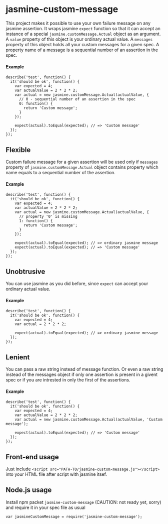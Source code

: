 jasmine-custom-message
======================

This project makes it possible to use your own failure message on any jasmine assertion. It wraps jasmine `expect` function so that it can accept an instance of a special `jasmine.customMessage.Actual` object as an argument. A `value` property of this object is your ordinary actual value. A `messages` property of this object holds all your custom messages for a given spec. A property name of a message is a sequential number of an assertion in the spec.

#### Example

```
describe('test', function() {
  it('should be ok', function() {
    var expected = 4;
    var actualValue = 2 * 2 * 2;
    var actual = new jasmine.customMessage.Actual(actualValue, {
      // 0 - sequential number of an assertion in the spec
      0: function() {
        return 'Custom message';
      }
    });

    expect(actual).toEqual(expected); // => 'Custom message'
  });
});
```

## Flexible

Custom failure message for a given assertion will be used only if `messages` property of `jasmine.customMessage.Actual` object contains property which name equals to a sequential number of the assertion.

#### Example

```
describe('test', function() {
  it('should be ok', function() {
    var expected = 4;
    var actualValue = 2 * 2 * 2;
    var actual = new jasmine.customMessage.Actual(actualValue, {
      // property '0' is missing
      1: function() {
        return 'Custom message';
      }
    });

    expect(actual).toEqual(expected); // => ordinary jasmine message
    expect(actual).toEqual(expected); // => 'Custom message'
  });
});
```

## Unobtrusive

You can use jasmine as you did before, since `expect` can accept your ordinary actual value.

#### Example

```
describe('test', function() {
  it('should be ok', function() {
    var expected = 4;
    var actual = 2 * 2 * 2;

    expect(actual).toEqual(expected); // => ordinary jasmine message
  });
});
```

## Lenient

You can pass a raw string instead of message function. Or even a raw string instead of the messages object if only one assertion is present in a givent spec or if you are intrested in only the first of the assertions.

#### Example

```
describe('test', function() {
  it('should be ok', function() {
    var expected = 4;
    var actualValue = 2 * 2 * 2;
    var actual = new jasmine.customMessage.Actual(actualValue, 'Custom message');

    expect(actual).toEqual(expected); // => 'Custom message'
  });
});
```

## Front-end usage
Just include `<script src="PATH-TO/jasmine-custom-message.js"></script>` into your HTML file after script with jasmine itsef.

## Node.js usage

Install npm packet `jasmine-custom-message` (CAUTION: not ready yet, sorry) and require it in your spec file as usual
```
var jasmineCustomMessage = require('jasmine-custom-message');
```


